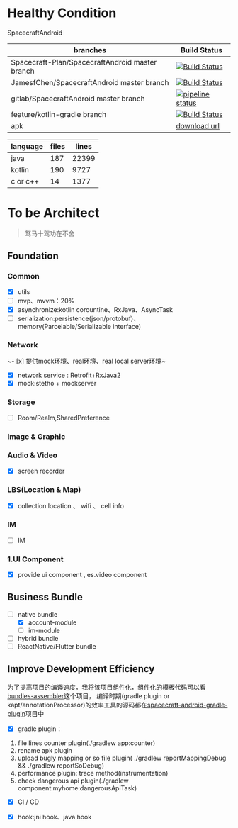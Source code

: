 # Healthy Condition
SpacecraftAndroid

| branches  | Build Status   |
|---| --- |
| Spacecraft-Plan/SpacecraftAndroid master branch  | [![Build Status](https://travis-ci.com/Spacecraft-Plan/SpacecraftAndroid.svg?branch=master)](https://travis-ci.com/Spacecraft-Plan/SpacecraftAndroid)   |
|  JamesfChen/SpacecraftAndroid master branch |  [![Build Status](https://travis-ci.org/JamesfChen/Spacecraft.svg?branch=master)](https://travis-ci.org/JamesfChen/Spacecraft)  |
|  gitlab/SpacecraftAndroid master branch |  [![pipeline status](https://gitlab.com/spacecraft-plan/spacecraftandroid/badges/master/pipeline.svg)](https://gitlab.com/spacecraft-plan/spacecraftandroid/-/commits/master) |
| feature/kotlin-gradle branch   |  [![Build Status](https://travis-ci.org/JamesfChen/Spacecraft.svg?branch=feature/kotlin-gradle)](https://travis-ci.org/JamesfChen/Spacecraft) |
|  apk  |  [download url](https://www.pgyer.com/rDcO) |

|  language  |  files |lines|
|---| --- |---|
|  java|187 |22399|
|  kotlin|190|9727|
|  c or c++|14|1377|

# To be Architect
> 驽马十驾功在不舍

## Foundation
### Common
- [x] utils
- [ ] mvp、mvvm：20%
- [x] asynchronize:kotlin corountine、RxJava、AsyncTask
- [ ] serialization:persistence(json/protobuf)、memory(Parcelable/Serializable interface)

### Network
~- [x] 提供mock环境、real环境、real local server环境~
- [x] network service : Retrofit+RxJava2
- [x] mock:stetho + mockserver

### Storage
- [ ] Room/Realm,SharedPreference

### Image & Graphic

### Audio & Video
- [x] screen recorder

### LBS(Location & Map)
- [x] collection location 、 wifi 、 cell info

### IM
- [ ] IM

### 1.UI Component
- [x] provide ui component , es.video component

## Business Bundle
- [ ] native bundle
    - [x] account-module
    - [ ] im-module
- [ ] hybrid bundle
- [ ] ReactNative/Flutter bundle

## Improve Development Efficiency

为了提高项目的编译速度，我将该项目组件化，组件化的模板代码可以看[bundles-assembler](https://github.com/JamesfChen/bundles-assembler)这个项目，
编译时期(gradle plugin or kapt/annotationProcessor)的效率工具的源码都在[spacecraft-android-gradle-plugin](https://github.com/JamesfChen/spacecraft-android-gradle-plugin)项目中

- [x] gradle plugin：
1. file lines counter plugin(./gradlew app:counter)
2. rename apk plugin
3. upload bugly mapping or so file plugin( ./gradlew reportMappingDebug  &&  ./gradlew reportSoDebug)
4. performance plugin: trace method(instrumentation)
5. check dangerous api plugin(./gradlew component:myhome:dangerousApiTask)
- [x] CI / CD
- [x] hook:jni hook、java hook


